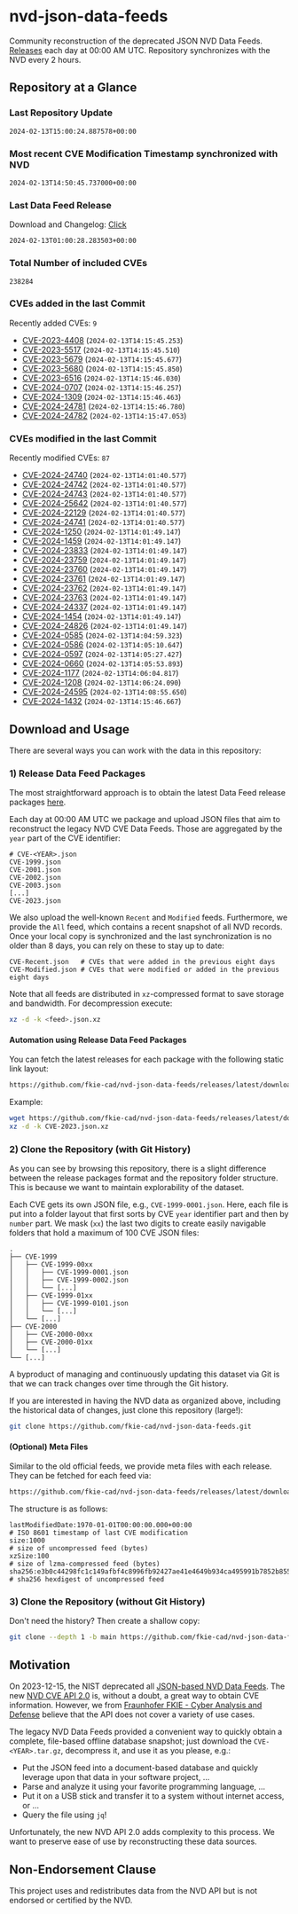 # nvd-json-data-feeds

Community reconstruction of the deprecated JSON NVD Data Feeds. 
[Releases](https://github.com/fkie-cad/nvd-json-data-feeds/releases/latest) each day at 00:00 AM UTC.
Repository synchronizes with the NVD every 2 hours.

## Repository at a Glance

### Last Repository Update

```plain
2024-02-13T15:00:24.887578+00:00
```

### Most recent CVE Modification Timestamp synchronized with NVD

```plain
2024-02-13T14:50:45.737000+00:00
```

### Last Data Feed Release

Download and Changelog: [Click](https://github.com/fkie-cad/nvd-json-data-feeds/releases/latest)

```plain
2024-02-13T01:00:28.283503+00:00
```

### Total Number of included CVEs

```plain
238284
```

### CVEs added in the last Commit

Recently added CVEs: `9`

* [CVE-2023-4408](CVE-2023/CVE-2023-44xx/CVE-2023-4408.json) (`2024-02-13T14:15:45.253`)
* [CVE-2023-5517](CVE-2023/CVE-2023-55xx/CVE-2023-5517.json) (`2024-02-13T14:15:45.510`)
* [CVE-2023-5679](CVE-2023/CVE-2023-56xx/CVE-2023-5679.json) (`2024-02-13T14:15:45.677`)
* [CVE-2023-5680](CVE-2023/CVE-2023-56xx/CVE-2023-5680.json) (`2024-02-13T14:15:45.850`)
* [CVE-2023-6516](CVE-2023/CVE-2023-65xx/CVE-2023-6516.json) (`2024-02-13T14:15:46.030`)
* [CVE-2024-0707](CVE-2024/CVE-2024-07xx/CVE-2024-0707.json) (`2024-02-13T14:15:46.257`)
* [CVE-2024-1309](CVE-2024/CVE-2024-13xx/CVE-2024-1309.json) (`2024-02-13T14:15:46.463`)
* [CVE-2024-24781](CVE-2024/CVE-2024-247xx/CVE-2024-24781.json) (`2024-02-13T14:15:46.780`)
* [CVE-2024-24782](CVE-2024/CVE-2024-247xx/CVE-2024-24782.json) (`2024-02-13T14:15:47.053`)


### CVEs modified in the last Commit

Recently modified CVEs: `87`

* [CVE-2024-24740](CVE-2024/CVE-2024-247xx/CVE-2024-24740.json) (`2024-02-13T14:01:40.577`)
* [CVE-2024-24742](CVE-2024/CVE-2024-247xx/CVE-2024-24742.json) (`2024-02-13T14:01:40.577`)
* [CVE-2024-24743](CVE-2024/CVE-2024-247xx/CVE-2024-24743.json) (`2024-02-13T14:01:40.577`)
* [CVE-2024-25642](CVE-2024/CVE-2024-256xx/CVE-2024-25642.json) (`2024-02-13T14:01:40.577`)
* [CVE-2024-22129](CVE-2024/CVE-2024-221xx/CVE-2024-22129.json) (`2024-02-13T14:01:40.577`)
* [CVE-2024-24741](CVE-2024/CVE-2024-247xx/CVE-2024-24741.json) (`2024-02-13T14:01:40.577`)
* [CVE-2024-1250](CVE-2024/CVE-2024-12xx/CVE-2024-1250.json) (`2024-02-13T14:01:49.147`)
* [CVE-2024-1459](CVE-2024/CVE-2024-14xx/CVE-2024-1459.json) (`2024-02-13T14:01:49.147`)
* [CVE-2024-23833](CVE-2024/CVE-2024-238xx/CVE-2024-23833.json) (`2024-02-13T14:01:49.147`)
* [CVE-2024-23759](CVE-2024/CVE-2024-237xx/CVE-2024-23759.json) (`2024-02-13T14:01:49.147`)
* [CVE-2024-23760](CVE-2024/CVE-2024-237xx/CVE-2024-23760.json) (`2024-02-13T14:01:49.147`)
* [CVE-2024-23761](CVE-2024/CVE-2024-237xx/CVE-2024-23761.json) (`2024-02-13T14:01:49.147`)
* [CVE-2024-23762](CVE-2024/CVE-2024-237xx/CVE-2024-23762.json) (`2024-02-13T14:01:49.147`)
* [CVE-2024-23763](CVE-2024/CVE-2024-237xx/CVE-2024-23763.json) (`2024-02-13T14:01:49.147`)
* [CVE-2024-24337](CVE-2024/CVE-2024-243xx/CVE-2024-24337.json) (`2024-02-13T14:01:49.147`)
* [CVE-2024-1454](CVE-2024/CVE-2024-14xx/CVE-2024-1454.json) (`2024-02-13T14:01:49.147`)
* [CVE-2024-24826](CVE-2024/CVE-2024-248xx/CVE-2024-24826.json) (`2024-02-13T14:01:49.147`)
* [CVE-2024-0585](CVE-2024/CVE-2024-05xx/CVE-2024-0585.json) (`2024-02-13T14:04:59.323`)
* [CVE-2024-0586](CVE-2024/CVE-2024-05xx/CVE-2024-0586.json) (`2024-02-13T14:05:10.647`)
* [CVE-2024-0597](CVE-2024/CVE-2024-05xx/CVE-2024-0597.json) (`2024-02-13T14:05:27.427`)
* [CVE-2024-0660](CVE-2024/CVE-2024-06xx/CVE-2024-0660.json) (`2024-02-13T14:05:53.893`)
* [CVE-2024-1177](CVE-2024/CVE-2024-11xx/CVE-2024-1177.json) (`2024-02-13T14:06:04.817`)
* [CVE-2024-1208](CVE-2024/CVE-2024-12xx/CVE-2024-1208.json) (`2024-02-13T14:06:24.090`)
* [CVE-2024-24595](CVE-2024/CVE-2024-245xx/CVE-2024-24595.json) (`2024-02-13T14:08:55.650`)
* [CVE-2024-1432](CVE-2024/CVE-2024-14xx/CVE-2024-1432.json) (`2024-02-13T14:15:46.667`)


## Download and Usage

There are several ways you can work with the data in this repository:

### 1) Release Data Feed Packages

The most straightforward approach is to obtain the latest Data Feed release packages [here](https://github.com/fkie-cad/nvd-json-data-feeds/releases/latest).

Each day at 00:00 AM UTC we package and upload JSON files that aim to reconstruct the legacy NVD CVE Data Feeds.
Those are aggregated by the `year` part of the CVE identifier:

```
# CVE-<YEAR>.json
CVE-1999.json
CVE-2001.json
CVE-2002.json
CVE-2003.json
[...]
CVE-2023.json
```

We also upload the well-known `Recent` and `Modified` feeds.
Furthermore, we provide the `All` feed, which contains a recent snapshot of all NVD records.
Once your local copy is synchronized and the last synchronization is no older than 8 days, you can rely on these to stay up to date:

```plain
CVE-Recent.json   # CVEs that were added in the previous eight days
CVE-Modified.json # CVEs that were modified or added in the previous eight days
```

Note that all feeds are distributed in `xz`-compressed format to save storage and bandwidth.
For decompression execute:

```sh
xz -d -k <feed>.json.xz
```


#### Automation using Release Data Feed Packages

You can fetch the latest releases for each package with the following static link layout:

```sh
https://github.com/fkie-cad/nvd-json-data-feeds/releases/latest/download/CVE-<YEAR>.json.xz
```

Example:

```sh
wget https://github.com/fkie-cad/nvd-json-data-feeds/releases/latest/download/CVE-2023.json.xz
xz -d -k CVE-2023.json.xz
```



### 2) Clone the Repository (with Git History)

As you can see by browsing this repository, there is a slight difference between the release packages format and the repository folder structure.
This is because we want to maintain explorability of the dataset.

Each CVE gets its own JSON file, e.g., `CVE-1999-0001.json`.
Here, each file is put into a folder layout that first sorts by CVE `year` identifier part and then by `number` part.
We mask (`xx`) the last two digits to create easily navigable folders that hold a maximum of 100 CVE JSON files:

```plain
.
├── CVE-1999
│   ├── CVE-1999-00xx
│   │   ├── CVE-1999-0001.json
│   │   ├── CVE-1999-0002.json
│   │   └── [...]
│   ├── CVE-1999-01xx
│   │   ├── CVE-1999-0101.json
│   │   └── [...]
│   └── [...]
├── CVE-2000
│   ├── CVE-2000-00xx
│   ├── CVE-2000-01xx
│   └── [...]
└── [...]
```

A byproduct of managing and continuously updating this dataset via Git is that we can track changes over time through the Git history.

If you are interested in having the NVD data as organized above, including the historical data of changes, just clone this repository (large!):

```sh
git clone https://github.com/fkie-cad/nvd-json-data-feeds.git
```

#### (Optional) Meta Files

Similar to the old official feeds, we provide meta files with each release. They can be fetched for each feed via:

```sh
https://github.com/fkie-cad/nvd-json-data-feeds/releases/latest/download/CVE-<YEAR>.meta
```

The structure is as follows:

```plain
lastModifiedDate:1970-01-01T00:00:00.000+00:00                          # ISO 8601 timestamp of last CVE modification
size:1000                                                               # size of uncompressed feed (bytes)
xzSize:100                                                              # size of lzma-compressed feed (bytes)
sha256:e3b0c44298fc1c149afbf4c8996fb92427ae41e4649b934ca495991b7852b855 # sha256 hexdigest of uncompressed feed
```


### 3) Clone the Repository (without Git History)

Don't need the history? Then create a shallow copy:

```sh
git clone --depth 1 -b main https://github.com/fkie-cad/nvd-json-data-feeds.git
```

## Motivation

On 2023-12-15, the NIST deprecated all [JSON-based NVD Data Feeds](https://nvd.nist.gov/vuln/data-feeds#divRetirementBanner-1).
The new [NVD CVE API 2.0](https://nvd.nist.gov/developers/vulnerabilities) is, without a doubt, a great way to obtain CVE information.
However, we from [Fraunhofer FKIE - Cyber Analysis and Defense](https://www.fkie.fraunhofer.de/en/departments/cad.html) believe that the API does not cover a variety of use cases.

The legacy NVD Data Feeds provided a convenient way to quickly obtain a complete, file-based offline database snapshot; just download the `CVE-<YEAR>.tar.gz`, decompress it, and use it as you please, e.g.:

* Put the JSON feed into a document-based database and quickly leverage upon that data in your software project, ...
* Parse and analyze it using your favorite programming language, ...
* Put it on a USB stick and transfer it to a system without internet access, or ...
* Query the file using `jq`!

Unfortunately, the new NVD API 2.0 adds complexity to this process.
We want to preserve ease of use by reconstructing these data sources.

## Non-Endorsement Clause

This project uses and redistributes data from the NVD API but is not endorsed or certified by the NVD.